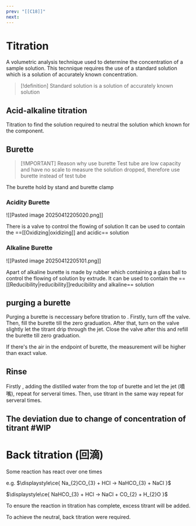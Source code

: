 ```yaml
---
prev: "[[C18]]"
next:
---
```

# Titration 
A volumetric analysis technique used to determine the concentration of a sample solution. 
This tecnnique requires the use of a standard solution which is a solution of accurately known concentration.

> [!definition] Standard solution
>  is a solution of accurately known solution




## Acid-alkaline titration
Titration to find the solution required to neutral the solution which known for the component. 


## Burette

> [!IMPORTANT] Reason why use burette
> Test tube are low capacity and have no scale to measure the solution dropped, therefore use burette instead of test tube



The burette hold by stand and burette clamp

### Acidity Burette
![[Pasted image 20250412205020.png]]

There is a valve to control the flowing of solution
It can be used to contain the ==[[Oxidizing|oxidizing]] and acidic== solution
### Alkaline Burette 
![[Pasted image 20250412205101.png]]

Apart of alkaline burette is made by rubber which containing a glass ball to control the flowing of solution by extrude.
It can be used to contain the ==[[Reducibility|reducibility]]reducibility and alkaline== solution
## purging a burette 
Purging a burette is neccessary before titration to . 
Firstly, turn off the valve. 
Then, fill the burette till the zero graduation.
After that, turn on the valve slightly let the titrant drip through the jet.
Close the valve after this and refill the burette till zero graduation.


If there's the air in the endpoint of burette, the measurement will be higher than exact value.
## Rinse
Firstly , adding the distilled water from the top of burette and let the jet (噴嘴), repeat for serveral times. Then, use titrant in the same way repeat for serveral times.

## The deviation due to change of concentration of titrant #WIP


# Back titration (回滴) 
Some reaction has react over one times 

e.g. $\displaystyle\ce{ Na_{2}CO_{3} + HCl -> NaHCO_{3} + NaCl }$ 

$\displaystyle\ce{ NaHCO_{3} + HCl -> NaCl + CO_{2} + H_{2}O }$

To ensure the reaction in titration has complete, excess titrant will be added. 

To achieve the neutral, back titration were required.
